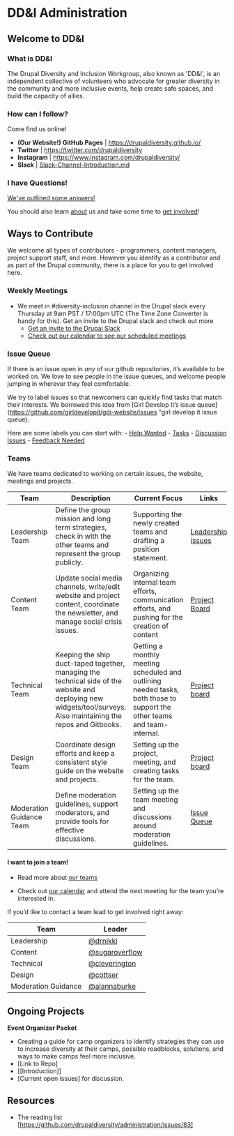 # DD&I Administration

## Welcome to DD&I

### What is DD&I

The Drupal Diversity and Inclusion Workgroup, also known as 'DD&I', is an independent collective of volunteers who advocate for greater diversity in the community and more inclusive events, help create safe spaces, and build the capacity of allies.

### How can I follow?

Come find us online!

* **(Our Website!) GitHub Pages** | https://drupaldiversity.github.io/
* **Twitter** | https://twitter.com/drupaldiversity
* **Instagram** | https://www.instagram.com/drupaldiversity/
* **Slack** | [Slack-Channel-Introduction.md](https://github.com/drupaldiversity/administration/blob/master/working-docs/slack-channel-introduction.md "Slack-Channel-Introduction.md")

### I have Questions!

[We've outlined some answers!](https://drupaldiversity.github.io/faq/ "We've outlined some answers | Visit our FAQ page!")

You should also learn [about](https://drupaldiversity.github.io/about/ "about") us and take some time to [get involved](https://drupaldiversity.github.io/get-involved/ "get involved")!

## Ways to Contribute
We welcome all types of contributors - programmers, content managers, project support staff, and more. However you identify as a contributor and as part of the Drupal community, there is a place for you to get involved here.

### Weekly Meetings
- We meet in #diversity-inclusion channel in the Drupal slack every Thursday at 9am PST / 17:00pm UTC (The Time Zone Converter is handy for this). Get an invite to the Drupal slack and check out more 
    - [Get an invite to the Drupal Slack](http://drupalslack.herokuapp.com/ "invite to drupal slack")
    - [Check out our calendar to see our scheduled meetings](https://calendar.google.com/calendar/embed?src=c0ovgjsi6p70huaunbe2a3mpj8%40group.calendar.google.com&ctz=America/Los_Angeles "ddi html calendar")

### Issue Queue
If there is an issue open in _any_ of our github repositories, it’s available to be worked on. We love to see people in the issue queues, and welcome people jumping in wherever they feel comfortable. 

We try to label issues so that newcomers can quickly find tasks that match their interests. We borrowed this idea from [Girl Develop It’s issue queue](https://github.com/girldevelopit/gdi-website/issues "girl develop it issue queue).

Here are some labels you can start with:
    - [Help Wanted](http://bit.ly/ddi-issues-help-wanted "Help Wanted Issues")
    - [Tasks](http://bit.ly/ddi-issues-task "Task Issues")
    - [Discussion Issues](http://bit.ly/ddi-issues-discussion "Discussion Issues")
    - [Feedback Needed](http://bit.ly/ddi-issues-needs-feedback "Feedback Needed")

### Teams
We have teams dedicated to working on certain issues, the website, meetings and projects.

| Team        | Description    | Current Focus | Links      
|-------------|----------------|---------------| ---------------
| Leadership Team | Define the group mission and long term strategies, check in with the other teams and represent the group publicly. | Supporting the newly created teams and drafting a position statement. | [Leadership issues](http://bit.ly/ddi-issues-leadership "leadership team issues")
| Content Team |  Update social media channels, write/edit website and project content, coordinate the newsletter, and manage social crisis issues.| Organizing internal team efforts, communication efforts, and pushing for the creation of content | [Project Board](http://bit.ly/ddi-content-project-board "content team project board")
| Technical Team | Keeping the ship duct-taped together, managing the technical side of the website and deploying new widgets/tool/surveys. Also maintaining the repos and Gitbooks.| Getting a monthly meeting scheduled and outlining needed tasks, both those to support the other teams and team-internal. | [Project board](http://bit.ly/ddi-tech-project-board "tech team project board")
| Design Team | Coordinate design efforts and keep a consistent style guide on the website and projects.| Setting up the project, meeting, and creating tasks for the team.| [Project board](http://bit.ly/ddi-design-project-board "design team project board")
| Moderation Guidance Team | Define moderation guidelines, support moderators, and provide tools for effective discussions.| Setting up the team meeting and discussions around moderation guidelines. | [Issue Queue](https://github.com/drupaldiversity/moderation-guidance/issues)

#### I want to join a team!
- Read more about [our teams](https://drupaldiversity.github.io/2017/05/11/teams.html "about the ddi teams")

- Check out [our calendar](https://calendar.google.com/calendar/embed?src=c0ovgjsi6p70huaunbe2a3mpj8%40group.calendar.google.com&ctz=America/Los_Angeles "ddi html calendar") and attend the next meeting for the team you’re interested in. 

If you’d like to contact a team lead to get involved right away: 

| Team        | Leader    
|-------------|----------------
| Leadership  | [@drnikki](https://github.com/drnikki "drnikki on github")
| Content | [@sugaroverflow](https://github.com/sugaroverflow "sugaroverflow on github")
| Technical | [@cleverington](https://github.com/cleverington "cleverington on github" )
| Design | [@cottser](https://github.com/cottser "cottser on github")
| Moderation Guidance | [@alannaburke](https://github.com/alannaburke "alannaburke on github")

																																									   
## Ongoing Projects

**Event Organizer Packet**
- Creating a guide for camp organizers to identify strategies they can use to increase diversity at their camps, possible roadblocks, solutions, and ways to make camps feel more inclusive. 
- [Link to Repo]
- [[Introduction]]
- [Current open issues] for discussion. 

## Resources
- The reading list [https://github.com/drupaldiversity/administration/issues/83] 

